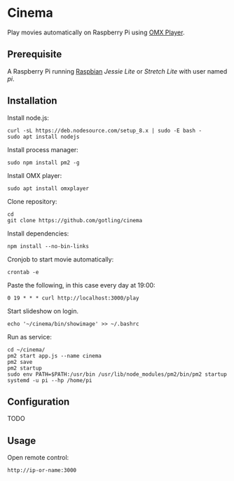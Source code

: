 # Cinema
Play movies automatically on Raspberry Pi using [OMX Player](http://elinux.org/Omxplayer).

## Prerequisite

A Raspberry Pi running [Raspbian](https://www.raspberrypi.org/downloads/raspbian/) *Jessie Lite* or *Stretch Lite* with user named *pi*.

## Installation

Install node.js:

    curl -sL https://deb.nodesource.com/setup_8.x | sudo -E bash -
    sudo apt install nodejs

Install process manager:

    sudo npm install pm2 -g

Install OMX player:

    sudo apt install omxplayer

Clone repository:

    cd
    git clone https://github.com/gotling/cinema

Install dependencies:

    npm install --no-bin-links

Cronjob to start movie automatically:

    crontab -e

Paste the following, in this case every day at 19:00:

    0 19 * * * curl http://localhost:3000/play

Start slideshow on login.

    echo '~/cinema/bin/showimage' >> ~/.bashrc

Run as service:

    cd ~/cinema/
    pm2 start app.js --name cinema
    pm2 save
    pm2 startup
    sudo env PATH=$PATH:/usr/bin /usr/lib/node_modules/pm2/bin/pm2 startup systemd -u pi --hp /home/pi

## Configuration

TODO

## Usage

Open remote control:

    http://ip-or-name:3000
